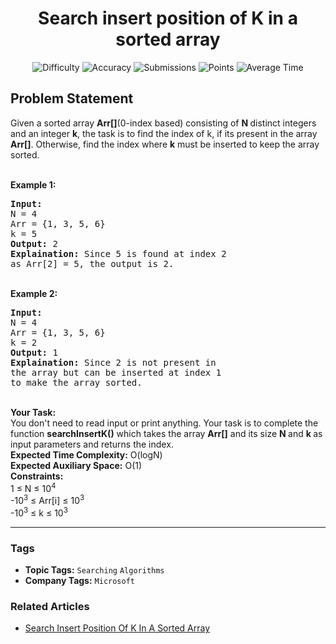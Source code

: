 <h1 align="center">Search insert position of K in a sorted array</h1>

<p align="center">
  <img alt="Difficulty" title="Difficulty" src="https://custom-icon-badges.demolab.com/badge/Difficulty: Easy-1F222E?style=for-the-badge&logoColor=white&logo=fire"/>
  <img alt="Accuracy" title="Accuracy" src="https://custom-icon-badges.demolab.com/badge/Accuracy: 38.99%25-1F222E?style=for-the-badge&logoColor=white&logo=target"/>
  <img alt="Submissions" title="Submissions" src="https://custom-icon-badges.demolab.com/badge/Submissions: 81K+-1F222E?style=for-the-badge&logoColor=white&logo=repo"/>
  <img alt="Points" title="Points" src="https://custom-icon-badges.demolab.com/badge/Points: 2-1F222E?style=for-the-badge&logoColor=white&logo=award"/>
  <img alt="Average Time" title="Average Time" src="https://custom-icon-badges.demolab.com/badge/Average%20Time: N/A-1F222E?style=for-the-badge&logoColor=white&logo=clock"/>
</p>

## Problem Statement

Given a sorted array <b>Arr[]</b>(0-index based) consisting of <b>N </b>distinct integers and an integer <b>k</b>, the task is to find the index of k, if its present in the array <b>Arr[]</b>. Otherwise, find the index where <b>k</b> must be inserted to keep the array sorted.

<br>
<b>Example 1:</b>

<pre><b>Input:</b>
N = 4
Arr = {1, 3, 5, 6}
k = 5
<b>Output:</b> 2
<b>Explaination:</b> Since 5 is found at index 2 
as Arr[2] = 5, the output is 2.</pre>

<br>
<b>Example 2:</b>

<pre><b>Input:</b>
N = 4
Arr = {1, 3, 5, 6}
k = 2
<b>Output:</b> 1
<b>Explaination:</b> Since 2 is not present in 
the array but can be inserted at index 1 
to make the array sorted.
</pre>

<br>
<b>Your Task:</b><br>
You don't need to read input or print anything. Your task is to complete the function <b>searchInsertK()</b> which takes the array <b>Arr[]</b> and its size <b>N </b>and <b>k </b>as input parameters and returns the index.

<br>
<b>Expected Time Complexity:</b> O(logN)<br>
<b>Expected Auxiliary Space:</b> O(1)

<br>
<b>Constraints:</b><br>
1 ≤ N ≤ 10<sup>4</sup><br>
-10<sup>3</sup> ≤ Arr[i] ≤ 10<sup>3</sup><br>
-10<sup>3</sup> ≤ k ≤ 10<sup>3</sup>


<hr>

### Tags
- **Topic Tags:** `Searching` `Algorithms`
- **Company Tags:** `Microsoft`

### Related Articles
- [Search Insert Position Of K In A Sorted Array](https://www.geeksforgeeks.org/search-insert-position-of-k-in-a-sorted-array/)
